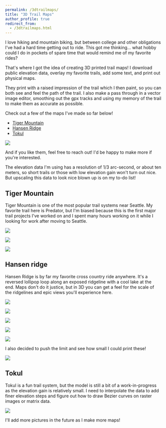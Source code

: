 ```yaml
---
permalink: /3dtrailmaps/
title: "3D Trail Maps"
author_profile: true
redirect_from:
  - /3dtrailmaps.html
---
```


I love hiking and mountain biking, but between college and other obligations I've had a hard time getting out to ride. This got me thinking... what hobby could I do in pockets of spare time that would remind me of my favorite rides?

That's where I got the idea of creating 3D printed trail maps! I download public elevation data, overlay my favorite trails, add some text, and print out physical maps.

They print with a raised impression of the trail which I then paint, so you can both see and feel the path of the trail. I also make a pass through in a vector image editor, smoothing out the gpx tracks and using my memory of the trail to make them as accurate as possible.

Check out a few of the maps I've made so far below!
* [Tiger Mountain](#tiger-mountain)
* [Hansen Ridge](#hansen-ridge)
* [Tokul](#tokul)

![](/images/3dp/tokul_printing.gif)

And if you like them, feel free to reach out! I'd be happy to make more if you're interested.

The elevation data I'm using has a resolution of 1/3 arc-second, or about ten meters, so short trails or those with low elevation gain won't turn out nice. But upscaling this data to look nice blown up is on my to-do list!

## Tiger Mountain

Tiger Mountain is one of the most popular trail systems near Seattle. My favorite trail here is Predator, but I'm biased because this is the first major trail projects I've worked on and I spent many hours working on it while I looking for work after moving to Seattle.

![](/images/3dp/tiger4.jpg)

![](/images/3dp/tiger2.jpg)

![](/images/3dp/tiger3.jpg)

## Hansen ridge

Hansen Ridge is by far my favorite cross country ride anywhere. It's a reversed lollipop loop along an exposed ridgeline with a cool lake at the end. Maps don't do it justice, but in 3D you can get a feel for the scale of the ridgelines and epic views you'll experience here.

![](/images/3dp/hansenlk.jpg)

![](/images/3dp/hansenpano.jpg)

![](/images/3dp/hansen3.jpg)

![](/images/3dp/hansenbrdg.jpg)

![](/images/3dp/hansen2.jpg)

I also decided to push the limit and see how small I could print these!

![](/images/3dp/hansenmini.jpg)

## Tokul

Tokul is a fun trail system, but the model is still a bit of a work-in-progress as the elevation gain is relatively small. I need to interpolate the data to add finer elevation steps and figure out how to draw Bezier curves on raster images or matrix data.

![](/images/3dp/tokul1.jpg)

I'll add more pictures in the future as I make more maps!
